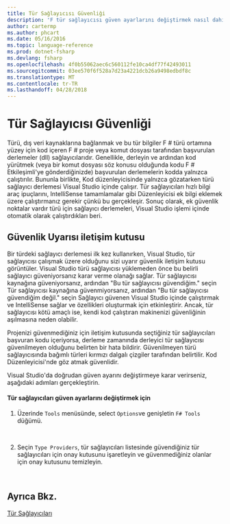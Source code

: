 ```yaml
---
title: Tür Sağlayıcısı Güvenliği
description: 'F tür sağlayıcısı güven ayarlarını değiştirmek nasıl dahil olmak üzere #, tür sağlayıcısı güvenliği hakkında bilgi edinin.'
author: cartermp
ms.author: phcart
ms.date: 05/16/2016
ms.topic: language-reference
ms.prod: dotnet-fsharp
ms.devlang: fsharp
ms.openlocfilehash: 4f0b55062aec6c560112fe10ca4df77f42493011
ms.sourcegitcommit: 03ee570f6f528a7d23a4221dcb26a9498edbdf8c
ms.translationtype: MT
ms.contentlocale: tr-TR
ms.lasthandoff: 04/28/2018
---
```

# <a name="type-provider-security"></a>Tür Sağlayıcısı Güvenliği

Türü, dış veri kaynaklarına bağlanmak ve bu tür bilgiler F # türü ortamına yüzey için kod içeren F # proje veya komut dosyası tarafından başvurulan derlemeler (dll) sağlayıcılarıdır. Genellikle, derleyin ve ardından kod yürütmek (veya bir komut dosyası söz konusu olduğunda kodu F # Etkileşimli'ye gönderdiğinizde) başvurulan derlemelerin kodda yalnızca çalıştırılır. Bununla birlikte, Kod düzenleyicisinde yalnızca gözatarken türü sağlayıcı derlemesi Visual Studio içinde çalışır. Tür sağlayıcıları hızlı bilgi araç ipuçlarını, IntelliSense tamamlamalar gibi Düzenleyicisi ek bilgi eklemek üzere çalıştırmanız gerekir çünkü bu gerçekleşir. Sonuç olarak, ek güvenlik noktalar vardır türü için sağlayıcı derlemeleri, Visual Studio işlemi içinde otomatik olarak çalıştırdıkları beri.


## <a name="security-warning-dialog"></a>Güvenlik Uyarısı iletişim kutusu
Bir türdeki sağlayıcı derlemesi ilk kez kullanırken, Visual Studio, tür sağlayıcısı çalışmak üzere olduğunu sizi uyarır güvenlik iletişim kutusu görüntüler. Visual Studio türü sağlayıcısı yüklemeden önce bu belirli sağlayıcı güveniyorsanız karar verme olanağı sağlar. Tür sağlayıcısı kaynağına güveniyorsanız, ardından "Bu tür sağlayıcısı güvendiğim." seçin Tür sağlayıcısı kaynağına güvenmiyorsanız, ardından "Bu tür sağlayıcısı güvendiğim değil." seçin Sağlayıcı güvenen Visual Studio içinde çalıştırmak ve IntelliSense sağlar ve özellikleri oluşturmak için etkinleştirir. Ancak, tür sağlayıcısı kötü amaçlı ise, kendi kod çalıştıran makinenizi güvenliğinin aşılmasına neden olabilir.

Projenizi güvenmediğiniz için iletişim kutusunda seçtiğiniz tür sağlayıcıları başvuran kodu içeriyorsa, derleme zamanında derleyici tür sağlayıcısı güvenilmeyen olduğunu belirten bir hata bildirir. Güvenilmeyen türü sağlayıcısında bağımlı türleri kırmızı dalgalı çizgiler tarafından belirtilir. Kod Düzenleyicisi'nde göz atmak güvenlidir.

Visual Studio'da doğrudan güven ayarını değiştirmeye karar verirseniz, aşağıdaki adımları gerçekleştirin.


#### <a name="to-change-the-trust-settings-for-type-providers"></a>Tür sağlayıcıları güven ayarlarını değiştirmek için

1. Üzerinde `Tools` menüsünde, select `Options`ve genişletin `F# Tools` düğümü.
<br />

2. Seçin `Type Providers`, tür sağlayıcıları listesinde güvendiğiniz tür sağlayıcıları için onay kutusunu işaretleyin ve güvenmediğiniz olanlar için onay kutusunu temizleyin.
<br />


## <a name="see-also"></a>Ayrıca Bkz.
[Tür Sağlayıcıları](index.md)
